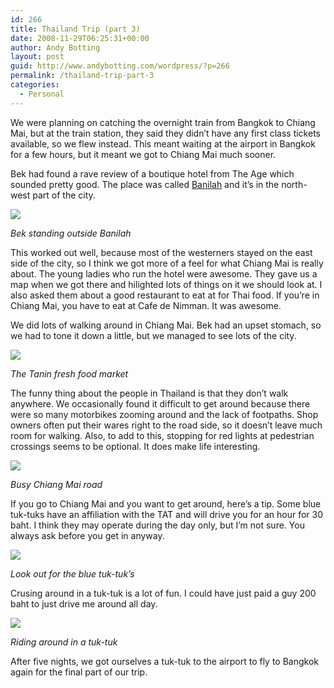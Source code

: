 ```yaml
---
id: 266
title: Thailand Trip (part 3)
date: 2008-11-29T06:25:31+00:00
author: Andy Botting
layout: post
guid: http://www.andybotting.com/wordpress/?p=266
permalink: /thailand-trip-part-3
categories:
  - Personal
---
```

We were planning on catching the overnight train from Bangkok to Chiang Mai, but at the train station, they said they didn&#8217;t have any first class tickets available, so we flew instead. This meant waiting at the airport in Bangkok for a few hours, but it meant we got to Chiang Mai much sooner.

Bek had found a rave review of a boutique hotel from The Age which sounded pretty good. The place was called [Banilah](http://www.banilah.com) and it&#8217;s in the north-west part of the city. 

[![](http://lh4.ggpht.com/_KPmVE0YnzRY/SS4e99iOkGI/AAAAAAAACEc/aUobeq6Vep0/s400/img_1477.jpg)](http://picasaweb.google.com/lh/photo/sGpXTG8Ug5ji1ODFXPvODQ)
  
_Bek standing outside Banilah_

This worked out well, because most of the westerners stayed on the east side of the city, so I think we got more of a feel for what Chiang Mai is really about. The young ladies who run the hotel were awesome. They gave us a map when we got there and hilighted lots of things on it we should look at. I also asked them about a good restaurant to eat at for Thai food. If you&#8217;re in Chiang Mai, you have to eat at Cafe de Nimman. It was awesome.

We did lots of walking around in Chiang Mai. Bek had an upset stomach, so we had to tone it down a little, but we managed to see lots of the city.

[![](http://lh6.ggpht.com/_KPmVE0YnzRY/SS4e4XaO-8I/AAAAAAAACEQ/F1UIdmkGR1U/s400/img_1473.jpg)](http://picasaweb.google.com/lh/photo/OQVou0VQ7uLe25xTXYd2eQ)
  
_The Tanin fresh food market_

The funny thing about the people in Thailand is that they don&#8217;t walk anywhere. We occasionally found it difficult to get around because there were so many motorbikes zooming around and the lack of footpaths. Shop owners often put their wares right to the road side, so it doesn&#8217;t leave much room for walking. Also, to add to this, stopping for red lights at pedestrian crossings seems to be optional. It does make life interesting.

[![](http://lh6.ggpht.com/_KPmVE0YnzRY/SS4etRaOMHI/AAAAAAAACD4/KN2-zvXi6-4/s400/img_1464.jpg)](http://picasaweb.google.com/lh/photo/N-f64bTeXi_DEryDrD_T8Q)
  
_Busy Chiang Mai road_

If you go to Chiang Mai and you want to get around, here&#8217;s a tip. Some blue tuk-tuks have an affiliation with the TAT and will drive you for an hour for 30 baht. I think they may operate during the day only, but I&#8217;m not sure. You always ask before you get in anyway.

[![](http://lh4.ggpht.com/_KPmVE0YnzRY/SS4edeN0-iI/AAAAAAAACDQ/FioM7yBPY7c/s400/img_8503.jpg)](http://picasaweb.google.com/lh/photo/XnbsAEIPuLUHOKsTW2eGnA)
  
_Look out for the blue tuk-tuk&#8217;s_

Crusing around in a tuk-tuk is a lot of fun. I could have just paid a guy 200 baht to just drive me around all day.

[![](http://lh3.ggpht.com/_KPmVE0YnzRY/SS4e_YJXO_I/AAAAAAAACEg/iatUcZlNSyI/s400/img_1481.jpg)](http://picasaweb.google.com/lh/photo/FVDClX2ERZbeBd7XSCr3Fg)
  
_Riding around in a tuk-tuk_

After five nights, we got ourselves a tuk-tuk to the airport to fly to Bangkok again for the final part of our trip.